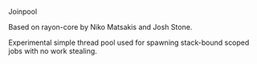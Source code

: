 Joinpool

Based on rayon-core by Niko Matsakis and Josh Stone.

Experimental simple thread pool used for spawning stack-bound scoped jobs with no work stealing.
